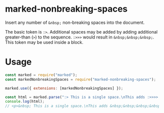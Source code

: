 # marked-nonbreaking-spaces

Insert any number of `&nbsp;` non-breaking spaces into the document.

The basic token is `:>`. Additional spaces may be added by adding additional greater-than (`>`) to the sequence. `:>>>` would result in `&nbsp;&nbsp;&nbsp;`. This token may be used inside a block.

# Usage
<!-- Show most examples of how to use this extension -->

```js
const marked = require("marked");
const markedNonbreakingSpaces = require("marked-nonbreaking-spaces");

marked.use({ extensions: [markedNonbreakingSpaces] });

const html = marked.parse(":> This is a single space.\nThis adds :>>>> four!");
console.log(html);
// <p>&nbsp; This is a single space.\nThis adds &nbsp;&nbsp;&nbsp;&nbsp; four!</p>
```
